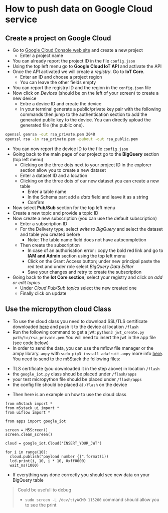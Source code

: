 # How to push data on Google Cloud service

## Create a project on Google Cloud

* Go to [Google Cloud Console web site](https://console.cloud.google.com) and
  create a new project
  * Enter a project name
* You can already report the project ID in the file `config.json`
* Using the top left menu go to **Google Cloud IoT API** and activate the API
* Once the API activated we will create a *registry*. Go to **IoT Core**.
  * Enter an ID and choose a project region
  * You can leave the other fields empty
* You can report the registry ID and the region in the `config.json` file
* Now click on *Devices* (should be on the left of your screen) to create a new
  device
  * Entre a device ID and create the device
  * In your terminal generate a public/private key pair with the following
    commands then jump to the authentication section to add the generated public
    key to the device. You can directly upload the generated file (the public one).
```bash
openssl genrsa -out rsa_private.pem 2048
openssl rsa -in rsa_private.pem -pubout -out rsa_public.pem
```
* You can now report the device ID to the file `config.json`
* Going back to the main page of our project go to the **BigQuery** section (top
  left menu)
  * Clicking on the three dots next to your project ID in the explorer section
    allow you to create a new dataset
  * Enter a dataset ID and a location
  * Clicking on the three dots of our new dataset you can create a new table
    * Enter a table name
    * In the Schema part add a *data* field and leave it as a string
    * Confirm 
* Now select **Pub/Sub** section for the top left menu
* Create a new topic and provide a topic ID
* Now create a new subscription (you can use the default subscription)
  * Enter a subscription ID 
  * For the Delivery type, select *write to BigQuery* and select the dataset and
    table you created before 
    * Note: The table name field does not have autocompletion
  * Then create the subscription
    * In case of an authorisation error : copy the bold red link and go to **IAM
      and Admin** section using the top left menu
    * Click on the Grant Access button; under new principal paste the red text
      and under role select *BigQuery Data Editor* 
    * Save your changes and retry to create the subscription
* Going back to the **Iot Core section**, select your registry and click on *add or
  edit topics*
  * Under *Cloud Pub/Sub topics* select the new created one
  * Finally click on update

## Use the micropython cloud Class

* To use the cloud class you need to download SSL/TLS certificate downloaded
  [here](https://pki.goog/roots.pem) and push it to the device at location
  `/flash`
* Run the following command to get a jwt: 
  `python3 jwt_create.py path/to/rsa_private.pem`
  You will need to insert the jwt in the app file (see code below)
* In order to send the data, you can use the mflow file manager or the ampy library.  `ampy` with `sudo pip3 install adafruit-ampy` more info [here](https://github.com/scientifichackers/ampy). You need to send to the m5Stack the following files:
- TLS certificate (you downloaded it in the step above) in location `/flash`
- the `google_iot.py` class shoud be placed under `/flash/apps`
- your test micropython file should be placed under `/flash/apps`
- the config file should be placed at `/flash` on the device

* Then here is an example on how to use the cloud class

```python3
from m5stack import *
from m5stack_ui import *
from uiflow import *

from apps import google_iot 

screen = M5Screen()
screen.clean_screen()

cloud = google_iot.Cloud('INSERT_YOUR_JWT')

for i in range(10):
  cloud.publish("payload number {}".format(i))
  lcd.print(i, 10, i * 10, 0xff0000)
  wait_ms(1000)
```

* If everything was done correctly you should see new data on your BigQuery
  table


> Could be usefull to debug
> * `sudo screen -L /dev/ttyACM0 115200` command should allow you to see the print
